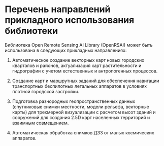 # Перечень направлений прикладного использования библиотеки

Библиотека Open Remote Sensing AI Library (OpenRSAI) может быть использована в следующих прикладных направлениях:
1. Автоматическое создание векторных карт новых городских кварталов и районов, актуализация карт растительности и гидрографии с учетом естественных и антропогенных процессов.

2. Создание карт и маршрутных заданий для обеспечения навигации транспортных беспилотных летальных аппаратов в условиях плотной городской застройки.

3. Подготовка разнородных геопространственных данных (спутниковые снимки местности, модели рельефа, векторные карты) для трехмерной визуализации с расчетом высот зданий и сооружений для создания 2.5D карт населенных территорий и взаимным совмещением.

4. Автоматическая обработка снимков ДЗЗ от малых космических аппаратов.
